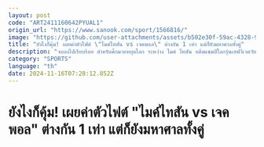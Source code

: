 ```yaml
---
layout: post
code: "ART2411160642PYUAL1"
origin_url: "https://www.sanook.com/sport/1566816/"
image: "https://github.com/user-attachments/assets/b502e30f-59ac-4328-903a-02ebc18a68a5"
title: "ยังไงก็คุ้ม! เผยค่าตัวไฟต์ \"ไมค์ไทสัน vs เจคพอล\" ต่างกัน 1 เท่า แต่ก็ยังมหาศาลทั้งคู่"
description: "จบลงไปเรียบร้อย สำหรับศึกมวยหยุดโลก ระหว่าง ไมค์ ไทสัน อดีตแชมป์โลกรุ่นเฮฟวีเวตวัย 58 ปี ดวลกำปั้นกับ เจค พอล ยูทูบเบอร์ชื่อดังวัย 27 ปี ที่มีคนติดตามมากกว่า 20 ล้านคน"
category: "SPORTS"
language: "th"
date: 2024-11-16T07:28:12.852Z
---
```


# ยังไงก็คุ้ม! เผยค่าตัวไฟต์ "ไมค์ไทสัน vs เจคพอล" ต่างกัน 1 เท่า แต่ก็ยังมหาศาลทั้งคู่